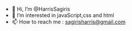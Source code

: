 - 👋 Hi, I’m @HarrisSagiris
- 👀 I’m interested in javaScript,css and html
- 📫 How to reach me : sagirisharris@gmail.com

